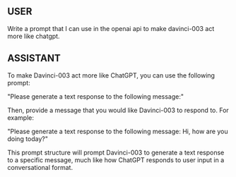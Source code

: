 ## USER
Write a prompt that I can use in the openai api to make davinci-003 act more like
 chatgpt.

## ASSISTANT
To make Davinci-003 act more like ChatGPT, you can use the following prompt:

"Please generate a text response to the following message:"

Then, provide a message that you would like Davinci-003 to respond to. For example:

"Please generate a text response to the following message: Hi, how are you doing today?"

This prompt structure will prompt Davinci-003 to generate a text response to a specific message, much like how ChatGPT responds to user input in a conversational format.